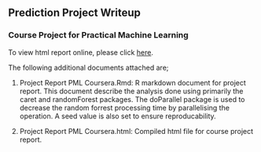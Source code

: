 ## Prediction Project Writeup
### Course Project for Practical Machine Learning

To view html report online, please click [here](https://karennkl.github.io/Coursera-PML-Course-Project/).

The following additional documents attached are; 
1. Project Report PML Coursera.Rmd: R markdown document for project report.
This document describe the analysis done using primarily the caret and randomForest packages. The doParallel package is used to decrease the random forrest processing time by parallelising the operation. A seed value is also set to ensure reproducability.

2. Project Report PML Coursera.html: Compiled html file for course project report.
